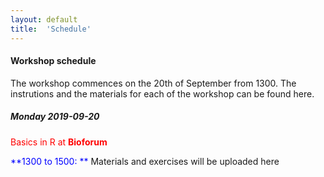 ```yaml
---
layout: default
title:  'Schedule'
---
```

#### Workshop schedule

The workshop commences on the 20th of September from 1300. The instrutions and the materials for each of the workshop can be found here.

##### Monday 2019-09-20

<span style="color:red"> Basics in R at **Bioforum**</span>

<span style="color:blue">**1300 to 1500: **</span> Materials and exercises will be uploaded here
